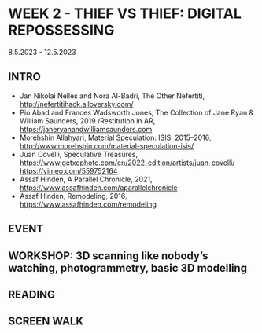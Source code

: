 # WEEK 2 - THIEF VS THIEF: DIGITAL REPOSSESSING

8.5.2023 - 12.5.2023

## INTRO

+ Jan Nikolai Nelles and Nora Al-Badri, The Other Nefertiti, http://nefertitihack.alloversky.com/ 
+ Pio Abad and Frances Wadsworth Jones, The Collection of Jane Ryan & William Saunders, 2019 /Restitution in AR, https://janeryanandwilliamsaunders.com
+ Morehshin Allahyari, Material Speculation: ISIS​, 2015–2016, http://www.morehshin.com/material-speculation-isis/
+ Juan Covelli, Speculative Treasures, https://www.getxophoto.com/en/2022-edition/artists/juan-covelli/ 
https://vimeo.com/559752164 
+ Assaf Hinden, A Parallel Chronicle, 2021, https://www.assafhinden.com/aparallelchronicle
+ Assaf Hinden, Remodeling, 2016, https://www.assafhinden.com/remodeling  

## EVENT

## WORKSHOP: 3D scanning like nobody’s watching, photogrammetry, basic 3D modelling

## READING

## SCREEN WALK

